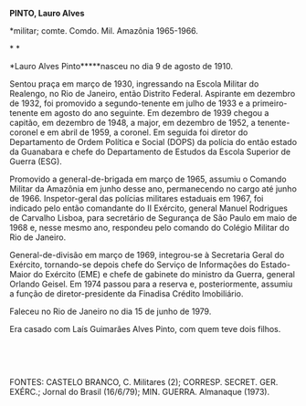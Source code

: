 **PINTO, Lauro Alves**

\*militar; comte. Comdo. Mil. Amazônia 1965-1966.

* *

*Lauro Alves Pinto*****nasceu no dia 9 de agosto de 1910.

Sentou praça em março de 1930, ingressando na Escola Militar do
Realengo, no Rio de Janeiro, então Distrito Federal. Aspirante em
dezembro de 1932, foi promovido a segundo-tenente em julho de 1933 e a
primeiro-tenente em agosto do ano seguinte. Em dezembro de 1939 chegou a
capitão, em dezembro de 1948, a major, em dezembro de 1952, a
tenente-coronel e em abril de 1959, a coronel. Em seguida foi diretor do
Departamento de Ordem Política e Social (DOPS) da polícia do então
estado da Guanabara e chefe do Departamento de Estudos da Escola
Superior de Guerra (ESG).

Promovido a general-de-brigada em março de 1965, assumiu o Comando
Militar da Amazônia em junho desse ano, permanecendo no cargo até junho
de 1966. Inspetor-geral das polícias militares estaduais em 1967, foi
indicado pelo então comandante do II Exército, general Manuel Rodrigues
de Carvalho Lisboa, para secretário de Segurança de São Paulo em maio de
1968 e, nesse mesmo ano, respondeu pelo comando do Colégio Militar do
Rio de Janeiro.

General-de-divisão em março de 1969, integrou-se à Secretaria Geral do
Exército, tornando-se depois chefe do Serviço de Informações do
Estado-Maior do Exército (EME) e chefe de gabinete do ministro da
Guerra, general Orlando Geisel. Em 1974 passou para a reserva e,
posteriormente, assumiu a função de diretor-presidente da Finadisa
Crédito Imobiliário.

Faleceu no Rio de Janeiro no dia 15 de junho de 1979.

Era casado com Laís Guimarães Alves Pinto, com quem teve dois filhos.

 

 

FONTES: CASTELO BRANCO, C. Militares (2); CORRESP. SECRET. GER. EXÉRC.;
Jornal do Brasil (16/6/79); MIN. GUERRA. Almanaque (1973).

 
